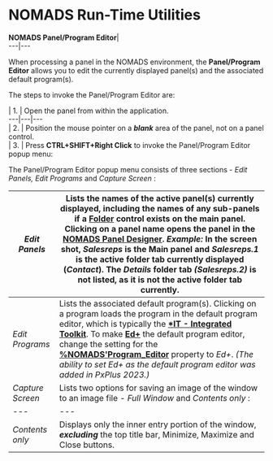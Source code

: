# NOMADS Run-Time Utilities

**NOMADS Panel/Program Editor**|   
---|---  
  
When processing a panel in the NOMADS environment, the **Panel/Program Editor** allows you to edit the currently displayed panel(s) and the associated default program(s).

The steps to invoke the Panel/Program Editor are:

|  1. |  Open the panel from within the application.  
---|---|---  
|  2. |  Position the mouse pointer on a **_blank_** area of the panel, not on a panel control.  
|  3. |  Press **CTRL+SHIFT+Right Click** to invoke the Panel/Program Editor popup menu:  
  
  
  
The Panel/Program Editor popup menu consists of three sections - _Edit Panels, Edit Programs_ and _Capture Screen_ :

_Edit Panels_ |  Lists the names of the active panel(s) currently displayed, including the names of any sub-panels if a **[Folder](../../Creating%20Panel%20Controls/Folder%20Controls/Overview.md)** control exists on the main panel. Clicking on a panel name opens the panel in the **[NOMADS Panel Designer](../../Panel%20Designer/Introduction.md)**. **_Example:_** In the screen shot, _Salesreps_ is the Main panel and _Salesreps.1_ is the active folder tab currently displayed (_Contact_). The _Details_ folder tab _(Salesreps.2)_ is not listed, as it is not the active folder tab currently.  
---|---  
_Edit Programs_ |  Lists the associated default program(s). Clicking on a program loads the program in the default program editor, which is typically the **[*IT - Integrated Toolkit](../../../toolkit1/overview.md)**. To make **[Ed+](../../../Ed%20Program%20Editor.md)** the default program editor, change the setting for the **[%NOMADS'Program_Editor](../../Appendix/NOMADS%20Variables/Overview.htm#programeditor)** property to _Ed+_. _(The ability to set Ed+ as the default program editor was added in PxPlus 2023.)_  
_Capture Screen_ |  Lists two options for saving an image of the window to an image file - _Full Window_ and _Contents only_ : |  _Full Window_ |  Displays the entire window as it is, **_including_** the top title bar with the Minimize, Maximize and Close buttons.  
---|---  
_Contents only_ |  Displays only the inner entry portion of the window, **_excluding_** the top title bar, Minimize, Maximize and Close buttons.
